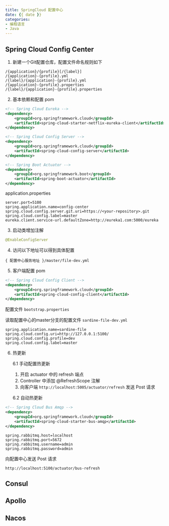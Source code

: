 ```yaml
---
title: SpringCloud 配置中心
date: {{ date }}
categories:
- 编程语言
- Java
---
```


## Spring Cloud Config Center

1. 新建一个Git配置仓库，配置文件命名规则如下

```
/{application}/{profile}[/{label}]
/{application}-{profile}.yml
/{label}/{application}-{profile}.yml
/{application}-{profile}.properties
/{label}/{application}-{profile}.properties
```

2. 基本依赖和配置 pom

```xml
<!-- Spring Cloud Eureka -->
<dependency>
    <groupId>org.springframework.cloud</groupId>
    <artifactId>spring-cloud-starter-netflix-eureka-client</artifactId>
</dependency>

<!-- Spring Cloud Config Server -->
<dependency>
    <groupId>org.springframework.cloud</groupId>
    <artifactId>spring-cloud-config-server</artifactId>
</dependency>

<!-- Spring Boot Actuator -->
<dependency>
    <groupId>org.springframework.boot</groupId>
    <artifactId>spring-boot-actuator</artifactId>
</dependency>
```

application.properties

```properties
server.port=5100
spring.application.name=config-center
spring.cloud.config.server.git.uri=https://<your-repository>.git
spring.cloud.config.label=master
eureka.client.service-url.defaultZone=http://eureka1.com:5000/eureka
```

3. 启动类增加注解

```java
@EnableConfigServer
```

4. 访问以下地址可以得到具体配置

```
{ 配置中心服务地址 }/master/file-dev.yml 
```

5. 客户端配置 pom

```xml
<!-- Spring Cloud Config Client -->
<dependency>
    <groupId>org.springframework.cloud</groupId>
    <artifactId>spring-cloud-config-client</artifactId>
</dependency>
```

配置文件 `bootstrap.properties`

读取配置中心的master分支的配置文件 `sardine-file-dev.yml`

```properties
spring.application.name=sardine-file
spring.cloud.config.uri=http://127.0.0.1:5100/
spring.cloud.config.profile=dev
spring.cloud.config.label=master
```

6. 热更新

   6.1 手动配置热更新

   1. 开启 actuator 中的 refresh 端点
   2. Controller 中添加 @RefreshScope 注解
   3. 向客户端 `http://localhost:5005/actuator/refresh` 发送 Post 请求

   6.2 自动热更新

```xml
<!-- Spring Cloud Bus Amqp -->
<dependency>
    <groupId>org.springframework.cloud</groupId>
    <artifactId>spring-cloud-starter-bus-amqp</artifactId>
</dependency>
```

```properties
spring.rabbitmq.host=localhost
spring.rabbitmq.port=5672
spring.rabbitmq.username=admin
spring.rabbitmq.password=admin
```

向配置中心发送 Post 请求

`http://localhost:5100/actuator/bus-refresh` 

## Consul

## Apollo

## Nacos



